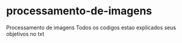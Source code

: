 # processamento-de-imagens
Processamento de imagens
Todos os codigos estao explicados seus objetivos no txt 
